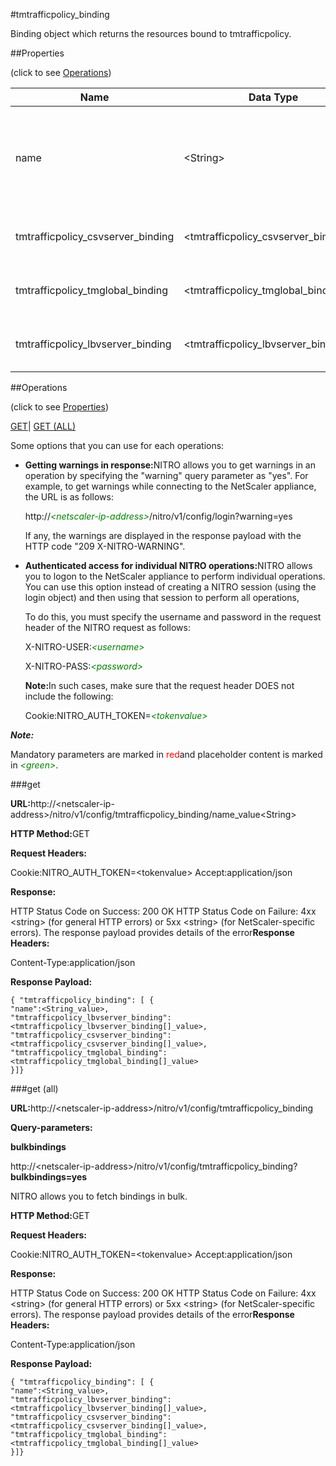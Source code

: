 #tmtrafficpolicy_binding

Binding object which returns the resources bound to tmtrafficpolicy.


##Properties 
<span>(click to see [Operations](#opera))</span>


<table><thead><tr><th>Name</th><th>Data Type</th><th>Permissions</th><th>Description</th></tr></thead><tbody><tr><td>name</td><td>&lt;String></td><td>Read-write</td><td>Name of the traffic policy for which to display detailed information.<br>Minimum length = 1</td></tr><tr><td>tmtrafficpolicy_csvserver_binding</td><td>&lt;tmtrafficpolicy_csvserver_binding[]></td><td>Read-only</td><td>csvserver that can be bound to tmtrafficpolicy.</td></tr><tr><td>tmtrafficpolicy_tmglobal_binding</td><td>&lt;tmtrafficpolicy_tmglobal_binding[]></td><td>Read-only</td><td>tmglobal that can be bound to tmtrafficpolicy.</td></tr><tr><td>tmtrafficpolicy_lbvserver_binding</td><td>&lt;tmtrafficpolicy_lbvserver_binding[]></td><td>Read-only</td><td>lbvserver that can be bound to tmtrafficpolicy.</td></tr></tbody></table>
##Operations 
<span>(click to see [Properties](#prope))</span>


[GET]()| [GET (ALL)](#ge)


Some options that you can use for each operations:
<ul><li><p><b>Getting warnings in response:</b>NITRO allows you to get warnings in an operation by specifying the "warning" query parameter as "yes". For example, to get warnings while connecting to the NetScaler appliance, the URL is as follows:</p><p>http://<span style="color:green;font-style:italic;">&lt;netscaler-ip-address&gt;</span>/nitro/v1/config/login?warning=yes</p><p>If any, the warnings are displayed in the response payload with the HTTP code "209 X-NITRO-WARNING".</p></li><li><p><b>Authenticated access for individual NITRO operations:</b>NITRO allows you to logon to the NetScaler appliance to perform individual operations. You can use this option instead of creating a NITRO session (using the login object) and then using that session to perform all operations,</p><p>To do this, you must specify the username and password in the request header of the NITRO request as follows:</p><p>X-NITRO-USER:<span style="color:green;font-style:italic;">&lt;username&gt;</span></p><p>X-NITRO-PASS:<span style="color:green;font-style:italic;">&lt;password&gt;</span></p><p><b>Note:</b>In such cases, make sure that the request header DOES not include the following:</p><p>Cookie:NITRO_AUTH_TOKEN=<span style="color:green;font-style:italic;">&lt;tokenvalue&gt;</span></p></li></ul>



***Note:*** 
Mandatory parameters are marked in <span style="color:#FF0000;">red</span>and placeholder content is marked in <span style="color:green;font-style:italic">&lt;green&gt;</span>.

###get



<b>URL:</b>http://&lt;netscaler-ip-address&gt;/nitro/v1/config/tmtrafficpolicy_binding/name_value&lt;String&gt;
<b>HTTP Method:</b>GET
<b>Request Headers:</b>

Cookie:NITRO_AUTH_TOKEN=&lt;tokenvalue&gt;Accept:application/json

<b>Response:</b>
HTTP Status Code on Success: 200 OKHTTP Status Code on Failure: 4xx &lt;string&gt; (for general HTTP errors) or 5xx &lt;string&gt; (for NetScaler-specific errors). The response payload provides details of the error<b>Response Headers:</b>

Content-Type:application/json

<b>Response Payload: </b>```{ "tmtrafficpolicy_binding": [ {"name":<String_value>,"tmtrafficpolicy_lbvserver_binding":<tmtrafficpolicy_lbvserver_binding[]_value>,"tmtrafficpolicy_csvserver_binding":<tmtrafficpolicy_csvserver_binding[]_value>,"tmtrafficpolicy_tmglobal_binding":<tmtrafficpolicy_tmglobal_binding[]_value>}]}```



###get (all)



<b>URL:</b>http://&lt;netscaler-ip-address&gt;/nitro/v1/config/tmtrafficpolicy_binding
<b>Query-parameters:</b>
<b>bulkbindings</b>
http://&lt;netscaler-ip-address&gt;/nitro/v1/config/tmtrafficpolicy_binding?<b>bulkbindings=yes</b>
NITRO allows you to fetch bindings in bulk.



<b>HTTP Method:</b>GET
<b>Request Headers:</b>

Cookie:NITRO_AUTH_TOKEN=&lt;tokenvalue&gt;Accept:application/json

<b>Response:</b>
HTTP Status Code on Success: 200 OKHTTP Status Code on Failure: 4xx &lt;string&gt; (for general HTTP errors) or 5xx &lt;string&gt; (for NetScaler-specific errors). The response payload provides details of the error<b>Response Headers:</b>

Content-Type:application/json

<b>Response Payload: </b>```{ "tmtrafficpolicy_binding": [ {"name":<String_value>,"tmtrafficpolicy_lbvserver_binding":<tmtrafficpolicy_lbvserver_binding[]_value>,"tmtrafficpolicy_csvserver_binding":<tmtrafficpolicy_csvserver_binding[]_value>,"tmtrafficpolicy_tmglobal_binding":<tmtrafficpolicy_tmglobal_binding[]_value>}]}```



